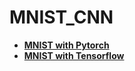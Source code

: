# MNIST_CNN
- <b>[MNIST with Pytorch](/Pytorch_CNN_MNIST.ipynb)</b>
- <b>[MNIST with Tensorflow](/Tensorflow_CNN_MNIST.ipynb)</b>
